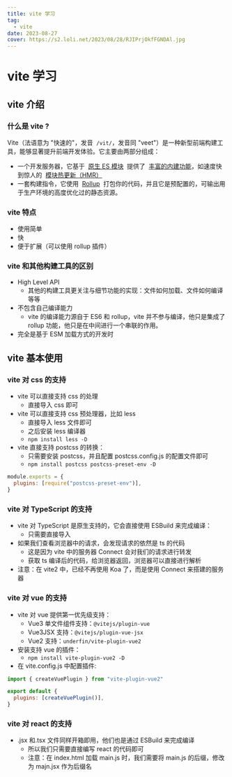 ```yaml
---
title: vite 学习
tag:
  - vite
date: 2023-08-27
cover: https://s2.loli.net/2023/08/28/RJIPrjOkfFGNDAl.jpg
---
```


# vite 学习

## vite 介绍

### 什么是 vite ?

Vite（法语意为 "快速的"，发音  `/vit/`，发音同 "veet"）是一种新型前端构建工具，能够显著提升前端开发体验。它主要由两部分组成：

- 一个开发服务器，它基于  [原生 ES 模块](https://developer.mozilla.org/en-US/docs/Web/JavaScript/Guide/Modules)  提供了  [丰富的内建功能](https://cn.vitejs.dev/guide/features.html)，如速度快到惊人的  [模块热更新（HMR）](https://cn.vitejs.dev/guide/features.html#hot-module-replacement)
- 一套构建指令，它使用  [Rollup](https://rollupjs.org/)  打包你的代码，并且它是预配置的，可输出用于生产环境的高度优化过的静态资源。

### vite 特点

- 使用简单
- 快
- 便于扩展（可以使用 rollup 插件）

### vite 和其他构建工具的区别

- High Level API
  - 其他的构建工具更关注与细节功能的实现：文件如何加载、文件如何编译等等
- 不包含自己编译能力
  - vite 的编译能力源自于 ES6 和 rollup，vite 并不参与编译，他只是集成了 rollup 功能，他只是在中间进行一个串联的作用。
- 完全是基于 ESM 加载方式的开发时

## vite 基本使用

### vite 对 css 的支持

- vite 可以直接支持 css 的处理
  - 直接导入 css 即可
- vite 可以直接支持 css 预处理器，比如 less
  - 直接导入 less 文件即可
  - 之后安装 less 编译器
  - `npm install less -D`
- vite 直接支持 postcss 的转换：
  - 只需要安装 postcss，并且配置 postcss.config.js 的配置文件即可
  - `npm install postcss postcss-preset-env -D`

```JavaScript
module.exports = {
  plugins: [require("postcss-preset-env")],
}
```

### vite 对 TypeScript 的支持

- vite 对 TypeScript 是原生支持的，它会直接使用 ESBuild 来完成编译：
  - 只需要直接导入
- 如果我们查看浏览器中的请求，会发现请求的依然是 ts 的代码
  - 这是因为 vite 中的服务器 Connect 会对我们的请求进行转发
  - 获取 ts 编译后的代码，给浏览器返回，浏览器可以直接进行解析
- 注意：在 vite2 中，已经不再使用 Koa 了，而是使用 Connect 来搭建的服务器

### vite 对 vue 的支持

- vite 对 vue 提供第一优先级支持：
  - Vue3 单文件组件支持：`@vitejs/plugin-vue`
  - Vue3JSX 支持：`@vitejs/plugin-vue-jsx`
  - Vue2 支持：`underfin/vite-plugin-vue2`
- 安装支持 vue 的插件：
  - `npm install vite-plugin-vue2 -D`
- 在 vite.config.js 中配置插件:

```JavaScript
import { createVuePlugin } from "vite-plugin-vue2"

export default {
  plugins: [createVuePlugin()],
}
```

### vite 对 react 的支持

- .jsx 和.tsx 文件同样开箱即用，他们也是通过 ESBuild 来完成编译
  - 所以我们只需要直接编写 react 的代码即可
  - 注意：在 index.html 加载 main.js 时，我们需要将 main.js 的后缀，修改为 majn.jsx 作为后缀名
